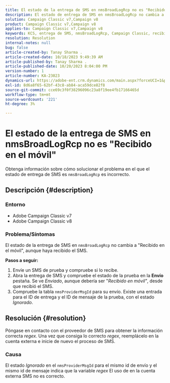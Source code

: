 ```yaml
---
title: El estado de la entrega de SMS en nmsBroadLogRcp no es "Recibido en el móvil"
description: El estado de entrega de SMS en nmsBroadLogRcp no cambia a "Recibido en el móvil", aunque el usuario haya recibido el SMS.
solution: Campaign Classic v7,Campaign v8
product: Campaign Classic v7,Campaign v8
applies-to: Campaign Classic v7,Campaign v8
keywords: KCS, entrega de SMS, nmsBroadLogRcp, Campaign Classic, recibido en el móvil
resolution: Resolution
internal-notes: null
bug: false
article-created-by: Tanay Sharma .
article-created-date: 10/18/2023 9:49:39 AM
article-published-by: Tanay Sharma .
article-published-date: 10/20/2023 8:04:00 PM
version-number: 1
article-number: KA-23023
dynamics-url: https://adobe-ent.crm.dynamics.com/main.aspx?forceUCI=1&pagetype=entityrecord&etn=knowledgearticle&id=6764ffa4-9b6d-ee11-8df0-6045bd0061cb
exl-id: 8d6a8f65-62bf-43c8-ab84-aca59dce82f8
source-git-commit: cce69c3f0f38296096c23a8f19ee4fb17166465d
workflow-type: tm+mt
source-wordcount: '221'
ht-degree: 3%

---
```


# El estado de la entrega de SMS en nmsBroadLogRcp no es &quot;Recibido en el móvil&quot;


Obtenga información sobre cómo solucionar el problema en el que el estado de entrega de SMS es `nmsBroadLogRcp` es incorrecto.

## Descripción {#description}


### Entorno

- Adobe Campaign Classic v7
- Adobe Campaign Classic v8


### Problema/Síntomas

El estado de la entrega de SMS en `nmsBroadLogRcp` no cambia a &quot;Recibido en el móvil&quot;, aunque haya recibido el SMS.

<b>Pasos a seguir:</b>

1. Envíe un SMS de prueba y compruebe si lo recibe.
2. Abra la entrega de SMS y compruebe el estado de la prueba en la <b>Envío</b> pestaña. Se ve *Enviado*, aunque debería ser &quot;*Recibido en móvil&quot;*, desde que recibió el SMS.
3. Compruebe la tabla `nmsProviderMsgId` para su envío. Existe una entrada para el ID de entrega y el ID de mensaje de la prueba, con el estado *Ignorado*.



## Resolución {#resolution}


Póngase en contacto con el proveedor de SMS para obtener la información correcta *regex*. Una vez que consiga lo correcto *regex*, reemplácelo en la cuenta externa e inicie de nuevo el proceso de SMS.

### Causa

El estado *Ignorado* en el `nmsProviderMsgId` para el mismo id de envío y el mismo id de mensaje indica que la variable *regex* El uso de en la cuenta externa SMS no es correcto.
